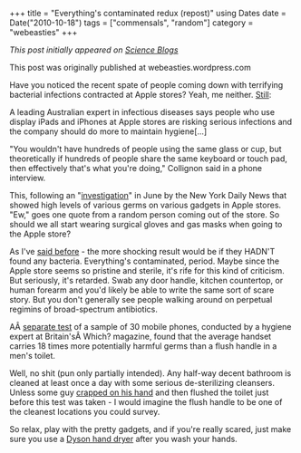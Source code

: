 +++
title = "Everything's contaminated redux (repost)"
using Dates
date = Date("2010-10-18")
tags = ["commensals", "random"]
category = "webeasties"
+++

_This post initially appeared on [Science Blogs](http://scienceblogs.com/webeasties)_

This post was originally published at webeasties.wordpress.com

Have you noticed the recent spate of people coming down with terrifying bacterial infections contracted at Apple stores? Yeah, me neither. [Still](http://www.smh.com.au/digital-life/tablets/apple-stores-teeming-with-germs-20101015-16n33.html):

A leading Australian expert in infectious diseases says people who use display iPads and iPhones at Apple stores are risking serious infections and the company should do more to maintain hygiene[...]

"You wouldn't have hundreds of people using the same glass or cup, but theoretically if hundreds of people share the same keyboard or touch pad, then effectively that's what you're doing," Collignon said in a phone interview.

This, following an "[investigation](http://www.nydailynews.com/tech_guide/2010/06/06/2010-06-06_its_appalling_news_tests_find_bacteria_on_ipad_demo_models.html)" in June by the New York Daily News that showed high levels of various germs on various gadgets in Apple stores. "Ew," goes one quote from a random person coming out of the store. So should we all start wearing surgical gloves and gas masks when going to the Apple store?

As I've [said before](http://webeasties.wordpress.com/2010/07/08/everythings-contaminated/) - the more shocking result would be if they HADN'T found any bacteria. Everything's contaminated, period. Maybe since the Apple store seems so pristine and sterile, it's rife for this kind of criticism. But seriously, it's retarded. Swab any door handle, kitchen countertop, or human forearm and you'd likely be able to write the same sort of scare story. But you don't generally see people walking around on perpetual regimins of broad-spectrum antibiotics.

AÂ [separate test](http://www.dailymail.co.uk/sciencetech/article-1298057/Mobile-phones-18-times-bacteria-toilet-handle.html) of a sample of 30 mobile phones, conducted by a hygiene expert at Britain'sÂ Which? magazine, found that the average handset carries 18 times more potentially harmful germs than a flush handle in a men's toilet.

Well, no shit (pun only partially intended). Any half-way decent bathroom is cleaned at least once a day with some serious de-sterilizing cleansers. Unless some guy [crapped on his hand](http://books.google.com/books?id=a5LPdCEZCK4C&pg=PA52&lpg=PA52&dq=george+carlin+wash+hands+when+I+shit+on+them&source=bl&ots=95Oa5tfyHT&sig=n2WBjNOo5uTVuX0w1v1OaCwZnLM&hl=en&ei=t5e8TIC0FMP-8AbszMziDw&sa=X&oi=book_result&ct=result&resnum=2&ved=0CBgQ6AEwAQ#v=onepage&q&f=false) and then flushed the toilet just before this test was taken - I would imagine the flush handle to be one of the cleanest locations you could survey.

So relax, play with the pretty gadgets, and if you're really scared, just make sure you use a [Dyson hand dryer](http://wp.me/pY69C-9D) after you wash your hands.

      
  
